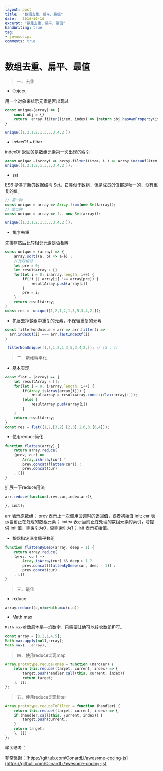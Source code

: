 ```yaml
---
layout: post
title:  "数组去重、扁平、最值"
date:   2019-10-10
excerpt: "数组去重、扁平、最值"
handWriting: true
tag:
- javascript
comments: true
---
```



# 数组去重、扁平、最值

> 一、去重

* Object

用一个对象来标示元素是否出现过

```javascript
const unique=(array) => {
    const obj = {}
    return  array.filter((item, index) => {return obj.hasOwnProperty(item)? false : obj[item] = true})
}

unique([1,2,1,2,1,3,5,3,4,2,])
```

* indexOf + filter

indexOf 返回的是数组元素第一次出现的索引

```javascript
const unique =(array) => array.filter((item, i ) => array.indexOf(item) === i);
unique([1,2,1,2,1,3,5,3,4,2,]);
```

* set 

ES6 提供了新的数据结构 Set。它类似于数组，但是成员的值都是唯一的，没有重复的值。

```javascript
// 第一种
const unique = array => Array.from(new Set(array));
// 第二种
const unique = array => [...new Set(array)];

unique([1,2,1,2,1,3,5,3,4,2,]);
```

* 排序去重

先排序然后比较相邻元素是否相等

```javascript
const unique = (array) => {
    array.sort((a, b) => a-b) ;
    //比较相邻
    let pre = 0;
    let resultArray = []
    for(let i = 0; i<array.length; i++) {
        if(!i || array[i] !== array[pre]) {
            resultArray.push(array[i])
        }
        pre = i;
    }
    return resultArray;
}
const res =  unique([1,2,1,2,1,3,5,3,4,2,]);
```

* 扩展去掉数组中重复的元素，不保留重复的元素

```javascript
const filterNonUnique = arr => arr.filter(i => 
  arr.indexOf(i) === arr.lastIndexOf(i)
)

 filterNonUnique([1,2,1,2,1,3,5,3,4,2,]); // [5 , 4]
```

> 二、数组扁平化

* 基本实现

```javascript
const flat = (array) => {
    let resultArray = [];
    for(let i = 0; i<array.length; i++) {
        if(Array.isArray(array[i])) {
            resultArray = resultArray.concat(flat(array[i]));
        }else {
            resultArray.push(array[i])
        }
    }
    return resultArray;
}
const res = flat([1,2,[3,2],[2,3],2,6,3,[6,4]]);
```

* 使用reduce简化

```javascript
function flatten(array) {
    return array.reduce(
    (prev, cur) =>
        Array.isArray(cur) ?
        prev.concat(flatten(cur)) :
        prev.concat(cur)
    , [])
}
```

扩展一下reduce用法

```javascript
arr.reduce(function(prev,cur,index,arr){
...
}, init);
```
arr 表示原数组；
prev 表示上一次调用回调时的返回值，或者初始值 init;
cur 表示当前正在处理的数组元素；
index 表示当前正在处理的数组元素的索引，若提供 init 值，则索引为0，否则索引为1；
init 表示初始值。

* 根据指定深度扁平数组

```javascript
function flattenByDeep(array, deep = 1) {
    return array.reduce(
    (prev, cur) =>
        Array.isArray(cur) && deep > 1 ?
        prev.concat(flattenByDeep(cur, deep - 1)) :
        prev.concat(cur)
    , [])
}
```

> 三、最值

* reduce

```javascript
array.reduce((c,n)=>Math.max(c,n))
```

* Math.max

`Math.max`参数原本是一组数字，只需要让他可以接收数组即可。

```javascript
const array = [3,2,1,4,5];
Math.max.apply(null,array);
Math.max(...array);
```

> 四、使用reduce实现map

```javascript
Array.prototype.reduceToMap = function (handler) {
    return this.reduce((target, current, index) => {
        target.push(handler.call(this, current, index))
        return target;
    }, [])
};
```

> 五、使用reduce实现filter

```javascript
Array.prototype.reduceToFilter = function (handler) {
    return this.reduce((target, current, index) => {
    if (handler.call(this, current, index)) {
        target.push(current);
    }
    return target;
    }, [])
};
```



学习参考：

非常感谢：[https://github.com/ConardLi/awesome-coding-js](https://github.com/ConardLi/awesome-coding-js)



